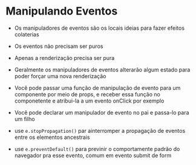 # Manipulando Eventos

- Os manipuladores de eventos são os locais ideias para fazer efeitos colaterias
- Os eventos não precisam ser puros
- Apenas a renderização precisa ser pura
- Geralmente os manipuladores de eventos alterarão algum estado para poder 
forçar uma nova renderização

- Você pode passar uma função de manipulação de evento para um componente por meio
de props, e receber essa função no componetente e atribui-la a um evento onClick
por exemplo
- Você pode declarar um manipulador de evento no pai e passa-lo para um filho
- use `e.stopPropagation()` par ainterromper a propagação de eventos entre os
elementos ancestrais
- use `e.preventDefault()` para previnir o comportamente padrão do navegador pra
esse evento, comum em evento submit de form

